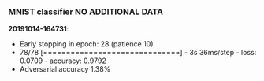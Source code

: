 ### MNIST classifier NO ADDITIONAL DATA
**20191014-164731**:    
* Early stopping in epoch: 28 (patience 10)
* 78/78 [==============================] - 3s 36ms/step - loss: 0.0709 - accuracy: 0.9792
* Adversarial accuracy 1.38%